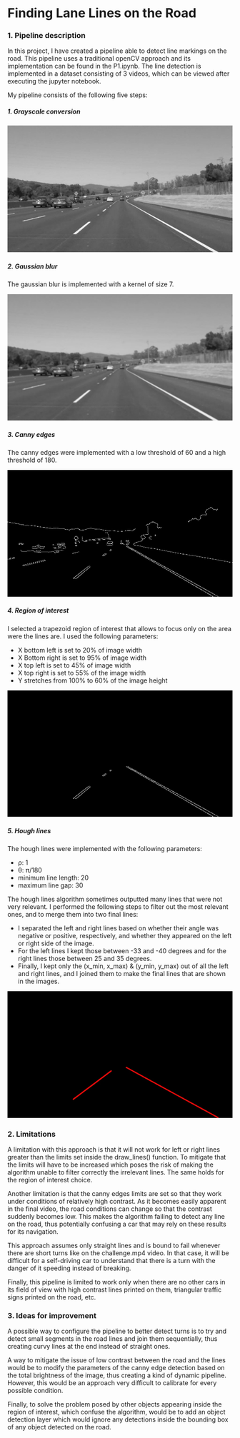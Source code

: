 # **Finding Lane Lines on the Road**

[gray]: ./examples/gray.jpg "Grayscale"
[gaussian]: ./examples/gaussian.jpg "Gaussian blur"
[canny]: ./examples/canny.jpg "Canny"
[region]: ./examples/region.jpg "Region of interest"
[hough]: ./examples/hough.jpg "Hough lines"

### 1. Pipeline description

In this project, I have created a pipeline able to detect line markings on the road. This pipeline uses a traditional 
openCV approach and its implementation can be found in the P1.ipynb. The line detection is implemented in a dataset 
consisting of 3 videos, which can be viewed after executing the jupyter notebook.

My pipeline consists of the following five steps:

##### 1. Grayscale conversion

![alt text][gray]

##### 2. Gaussian blur

The gaussian blur is implemented with a kernel of size 7.

![alt text][gaussian]

##### 3. Canny edges

The canny edges were implemented with a low threshold of 60 and a high threshold of 180.

![alt text][canny]

##### 4. Region of interest

I selected a trapezoid region of interest that allows to focus only on the area were the lines are. 
I used the following parameters:

 - X bottom left is set to 20% of image width
 - X Bottom right is set to 95% of image width
 - X top left is set to 45% of image width
 - X top right is set to 55% of the image width
 - Y stretches from 100% to 60% of the image height

![alt text][region]

##### 5. Hough lines

The hough lines were implemented with the following parameters:

 - ρ: 1
 - θ: π/180
 - minimum line length: 20
 - maximum line gap: 30

The hough lines algorithm sometimes outputted many lines that were not very relevant. I performed the following steps 
to filter out the most relevant ones, and to merge them into two final lines:

 - I separated the left and right lines based on whether their angle was negative or positive, respectively, and whether
   they appeared on the left or right side of the image.
 - For the left lines I kept those between -33 and -40 degrees and for the right lines those between 25 and 35 degrees.
 - Finally, I kept only the (x_min, x_max) & (y_min, y_max) out of all the left and right lines, and I joined them to 
   make the final lines that are shown in the images. 

![alt text][hough]

### 2. Limitations

A limitation with this approach is that it will not work for left or right lines greater than the limits set inside the 
draw_lines() function. To mitigate that the limits will have to be increased which poses the risk of making the 
algorithm unable to filter correctly the irrelevant lines. The same holds for the region of interest choice.

Another limitation is that the canny edges limits are set so that they work under conditions of relatively high 
contrast. As it becomes easily apparent in the final video, the road conditions can change so that the contrast suddenly
becomes low. This makes the algorithm failing to detect any line on the road, thus potentially confusing a car that may 
rely on these results for its navigation.

This approach assumes only straight lines and is bound to fail whenever there are short turns like on the challenge.mp4 
video. In that case, it will be difficult for a self-driving car to understand that there is a turn with the danger of 
it speeding instead of breaking.

Finally, this pipeline is limited to work only when there are no other cars in its field of view with high contrast 
lines printed on them, triangular traffic signs printed on the road, etc. 


### 3. Ideas for improvement

A possible way to configure the pipeline to better detect turns is to try and detect small segments in the road
lines and join them sequentially, thus creating curvy lines at the end instead of straight ones. 

A way to mitigate the issue of low contrast between the road and the lines would be to modify the parameters of 
the canny edge detection based on the total brightness of the image, thus creating a kind of dynamic pipeline. However, 
this would be an approach very difficult to calibrate for every possible condition.

Finally, to solve the problem posed by other objects appearing inside the region of interest, which confuse the 
algorithm, would be to add an object detection layer which would ignore any detections inside the bounding box of
any object detected on the road.